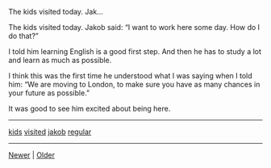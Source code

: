 <!--
title: The kids visited today. Jakob said
date: 2020-06-28T14:43:49.724Z
tags: kids, visited, jakob, regular
-->


The kids visited today. Jak...
<p>The kids visited today. Jakob said: &ldquo;I want to work here some day. How do I do that?&rdquo;</p>

<p>I told him learning English is a good first step. And then he has to study a lot and learn as much as possible.</p>

<p>I think this was the first time he understood what I was saying when I told him: &ldquo;We are moving to London, to make sure you have as many chances in your future as possible.&rdquo;</p>

<p>It was good to see him excited about being here.</p>

<!--BOTTOM-POST-NAVIGATION-->
---

[kids](tag-kids.md) [visited](tag-visited.md) [jakob](tag-jakob.md) [regular](tag-regular.md)

---

[Newer](95912503602.md) | [Older](96157400067.md)